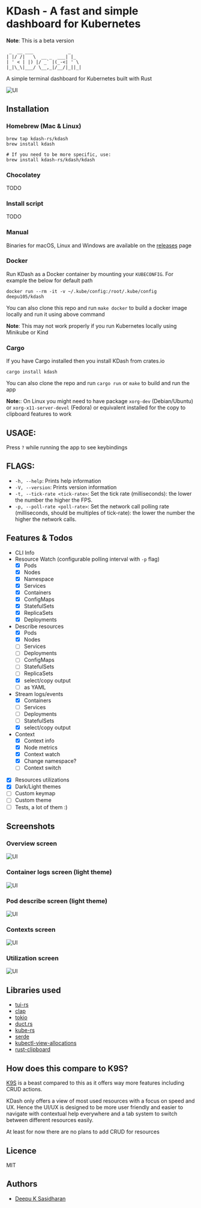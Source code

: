 # KDash - A fast and simple dashboard for Kubernetes

**Note**: This is a beta version

```
 _  __ ___             _
| |/ /|   \  __ _  ___| |_
| ' < | |) |/ _` |(_-<| ' \
|_|\_\|___/ \__,_|/__/|_||_|
```

A simple terminal dashboard for Kubernetes built with Rust

![UI](./ui.gif)

## Installation

### Homebrew (Mac & Linux)

```
brew tap kdash-rs/kdash
brew install kdash

# If you need to be more specific, use:
brew install kdash-rs/kdash/kdash
```

### Chocolatey

TODO

### Install script

TODO

### Manual

Binaries for macOS, Linux and Windows are available on the [releases](https://github.com/kdash-rs/kdash/releases) page

### Docker

Run KDash as a Docker container by mounting your `KUBECONFIG`. For example the below for default path

```shell
docker run --rm -it -v ~/.kube/config:/root/.kube/config deepu105/kdash
```

You can also clone this repo and run `make docker` to build a docker image locally and run it using above command

**Note**: This may not work properly if you run Kubernetes locally using Minikube or Kind

### Cargo

If you have Cargo installed then you install KDash from crates.io

```
cargo install kdash
```

You can also clone the repo and run `cargo run` or `make` to build and run the app

**Note:**: On Linux you might need to have package `xorg-dev` (Debian/Ubuntu) or `xorg-x11-server-devel` (Fedora) or equivalent installed for the copy to clipboard features to work

## USAGE:

Press `?` while running the app to see keybindings

## FLAGS:

- `-h, --help`: Prints help information
- `-V, --version`: Prints version information
- `-t, --tick-rate <tick-rate>`: Set the tick rate (milliseconds): the lower the number the higher the FPS.
- `-p, --poll-rate <poll-rate>`: Set the network call polling rate (milliseconds, should be multiples of tick-rate): the lower the number the higher the network calls.

## Features & Todos

- CLI Info
- Resource Watch (configurable polling interval with `-p` flag)
  - [x] Pods
  - [x] Nodes
  - [x] Namespace
  - [x] Services
  - [x] Containers
  - [x] ConfigMaps
  - [x] StatefulSets
  - [x] ReplicaSets
  - [x] Deployments
- Describe resources
  - [x] Pods
  - [x] Nodes
  - [ ] Services
  - [ ] Deployments
  - [ ] ConfigMaps
  - [ ] StatefulSets
  - [ ] ReplicaSets
  - [x] select/copy output
  - [ ] as YAML
- Stream logs/events
  - [x] Containers
  - [ ] Services
  - [ ] Deployments
  - [ ] StatefulSets
  - [x] select/copy output
- Context
  - [x] Context info
  - [x] Node metrics
  - [x] Context watch
  - [x] Change namespace?
  - [ ] Context switch
- [x] Resources utilizations
- [x] Dark/Light themes
- [ ] Custom keymap
- [ ] Custom theme
- [ ] Tests, a lot of them :)

## Screenshots

### Overview screen

![UI](./screenshots/overview.png)

### Container logs screen (light theme)

![UI](./screenshots/logs.png)

### Pod describe screen (light theme)

![UI](./screenshots/describe.png)

### Contexts screen

![UI](./screenshots/contexts.png)

### Utilization screen

![UI](./screenshots/utilization.png)

## Libraries used

- [tui-rs](https://github.com/fdehau/tui-rs)
- [clap](https://github.com/clap-rs/clap)
- [tokio](https://github.com/tokio-rs/tokio)
- [duct.rs](https://github.com/oconnor663/duct.rs)
- [kube-rs](https://github.com/clux/kube-rs)
- [serde](https://github.com/serde-rs/serde)
- [kubectl-view-allocations](https://github.com/davidB/kubectl-view-allocations)
- [rust-clipboard](https://github.com/aweinstock314/rust-clipboard)

## How does this compare to K9S?

[K9S](https://github.com/derailed/k9s) is a beast compared to this as it offers way more features including CRUD actions.

KDash only offers a view of most used resources with a focus on speed and UX. Hence the UI/UX is designed to be more user friendly and easier to navigate with contextual help everywhere and a tab system to switch between different resources easily.

At least for now there are no plans to add CRUD for resources

## Licence

MIT

## Authors

- [Deepu K Sasidharan](https://deepu.tech/)
